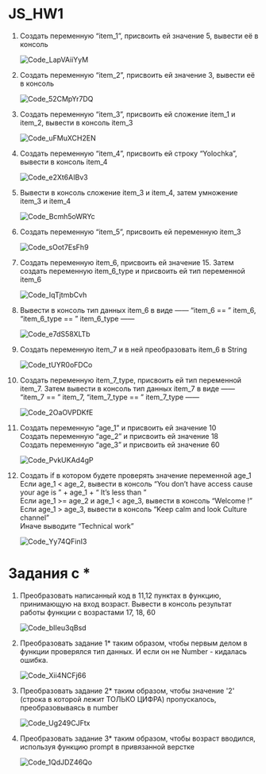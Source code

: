 # JS_HW1
1. Создать переменную “item_1”, присвоить ей значение 5, вывести её в консоль
    
   ![Code_LapVAiiYyM](https://user-images.githubusercontent.com/105708734/177503533-407e6af4-253a-4006-a9a5-f2a25bc67267.png)

2. Создать переменную “item_2”, присвоить ей значение 3, вывести её в консоль

   ![Code_52CMpYr7DQ](https://user-images.githubusercontent.com/105708734/177504100-9a50e6b0-a1af-4a4f-8e8c-efa1345f1c2e.png)

3. Создать переменную “item_3”, присвоить ей сложение item_1 и item_2, вывести в консоль item_3

   ![Code_uFMuXCH2EN](https://user-images.githubusercontent.com/105708734/177504593-3afc05ce-a038-4459-961e-70919b9cae23.png)

4. Создать переменную “item_4”, присвоить ей строку “Yolochka”, вывести в консоль item_4

   ![Code_e2Xt6AIBv3](https://user-images.githubusercontent.com/105708734/177504905-e12ccf0b-1f1c-4041-bc9e-11a702b1715c.png)

5. Вывести в консоль сложение item_3 и item_4, затем умножение item_3 и item_4

   ![Code_Bcmh5oWRYc](https://user-images.githubusercontent.com/105708734/177505188-21e67c6e-ecdc-4823-9b2c-9cc40eb02e86.png)

6. Создать переменную “item_5”, присвоить ей переменную item_3

   ![Code_sOot7EsFh9](https://user-images.githubusercontent.com/105708734/177505485-6bef1b9d-c60f-4239-865b-3a47080abae3.png)

7. Создать переменную item_6, присвоить ей значение 15. Затем создать переменную item_6_type и присвоить ей тип переменной item_6

   ![Code_IqTjtmbCvh](https://user-images.githubusercontent.com/105708734/177505892-75c69f2d-6812-4fe3-a361-3133fb2609d8.png)

8. Вывести в консоль тип данных item_6 в виде ——  “item_6 == ”  item_6,  “item_6_type == ”  item_6_type ——  

   ![Code_e7dS58XLTb](https://user-images.githubusercontent.com/105708734/177506390-2b0245d0-caa8-446d-828c-6108847f6869.png)

9. Создать переменную item_7 и в ней преобразовать item_6 в String

   ![Code_tUYR0oFDCo](https://user-images.githubusercontent.com/105708734/177506732-6b7d9adc-c4ea-4993-880a-e8cd755ba6f4.png)

10. Создать переменную item_7_type, присвоить ей тип переменной item_7. Затем вывести в консоль тип данных item_7 в виде ——  “item_7 == ”  item_7,  “item_7_type == ”  item_7_type ——

    ![Code_2OaOVPDKfE](https://user-images.githubusercontent.com/105708734/177507070-efb80755-824a-4760-acb0-da8474b36f86.png)

11. Создать переменную “age_1” и присвоить ей значение 10                                                            
    Создать переменную “age_2” и присвоить ей значение 18                                                                           
    Создать переменную “age_3” и присвоить ей значение 60                                          

    ![Code_PvkUKAd4gP](https://user-images.githubusercontent.com/105708734/177507433-411cd0e3-06c3-4502-b168-6d9e558c796a.png)

12. Создать if в котором будете проверять значение переменной age_1                                                  
    Если age_1 < age_2, вывести в консоль “You don’t have access cause your age is ” + age_1 + “ It’s less than ”                                     
    Если age_1 >=  age_2 и age_1 <  age_3, вывести в консоль “Welcome  !”                                              
    Если age_1  > age_3, вывести в консоль “Keep calm and look Culture channel”                                                                    
    Иначе выводите “Technical work”
   
    ![Code_Yy74QFinI3](https://user-images.githubusercontent.com/105708734/177533737-937cc182-d752-4d36-8bb4-676ab3038f7c.png)

# Задания с *
1. Преобразовать написанный код в 11,12 пунктах в функцию, принимающую на вход возраст. Вывести в консоль результат работы функции с возрастами 17, 18, 60
    
   ![Code_bIIeu3qBsd](https://user-images.githubusercontent.com/105708734/177561665-6ad60738-24a3-4dc3-9a06-da9c8f1cabc6.png)

2. Преобразовать задание 1* таким образом, чтобы первым делом в функции проверялся тип данных. И если он не Number - кидалась ошибка.

   ![Code_Xii4NCFj66](https://user-images.githubusercontent.com/105708734/177561537-fa515be4-daec-46c9-891d-e664f8de1c6f.png)


3. Преобразовать задание 2* таким образом, чтобы значение '2' (строка в которой лежит ТОЛЬКО ЦИФРА) пропускалось, преобразовываясь в number

   ![Code_Ug249CJFtx](https://user-images.githubusercontent.com/105708734/177562559-65505e0c-4c66-443d-8dda-5132f7c07c67.png)

4. Преобразовать задание 3* таким образом, чтобы возраст вводился, используя функцию prompt в привязанной верстке

   ![Code_1QdJDZ46Qo](https://user-images.githubusercontent.com/105708734/177563505-ab669be3-ada9-410e-894c-c6f89c4c2757.png)


